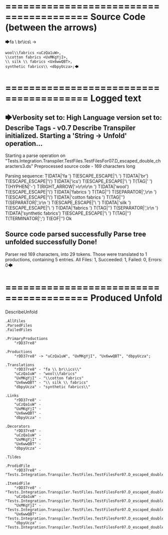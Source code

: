 ========================================
Source Code (between the arrows)
========================================

🡆fa \\ br\\ics\\ <rDD37re8> ->

    wool\\fabrics <uCzQa1uW>,
    \\cotton fabrics <UxMKgYjI>,
    \\ silk \\ fabrics <Ux6wwQBT>,
    synthetic fabrics\\ <dbpyUcza>;🡄

========================================
Logged text
========================================

🡆Verbosity set to: High
Language version set to: Describe Tags - v0.7
Describe Transpiler initialized.
Starting a 'String -> Unfold' operation...
------------------------
Starting a parse operation on "Tests.Integration.Transpiler.TestFiles.TestFilesFor07.D_escaped_double_characters3.ds"
Preprocessed source code - 169 characters long

Parsing sequence: T(DATA|'fa ') T(ESCAPE_ESCAPE|'\\ ') T(DATA|'br') T(ESCAPE_ESCAPE|'\\') T(DATA|'ics') T(ESCAPE_ESCAPE|'\\ ') T(TAG|'<rDD37re8> ') T(HYPHEN|'-') T(RIGHT_ARROW|'>\r\n\r\n    ') T(DATA|'wool') T(ESCAPE_ESCAPE|'\\') T(DATA|'fabrics ') T(TAG|'<uCzQa1uW>') T(SEPARATOR|',\r\n    ') T(ESCAPE_ESCAPE|'\\') T(DATA|'cotton fabrics ') T(TAG|'<UxMKgYjI>') T(SEPARATOR|',\r\n    ') T(ESCAPE_ESCAPE|'\\ ') T(DATA|'silk ') T(ESCAPE_ESCAPE|'\\ ') T(DATA|'fabrics ') T(TAG|'<Ux6wwQBT>') T(SEPARATOR|',\r\n    ') T(DATA|'synthetic fabrics') T(ESCAPE_ESCAPE|'\\ ') T(TAG|'<dbpyUcza>') T(TERMINATOR|';') T(EOF|'<EOF>') Ok

Source code parsed successfully
Parse tree unfolded successfully
Done!
------------------------
Parser red 169 characters, into 29 tokens.
Those were translated to 1 productions, containing 5 entries.
All Files: 1, Succeeded: 1, Failed: 0, Errors: 0🡄

========================================
Produced Unfold
========================================

DescribeUnfold

    .AllFiles
    .ParsedFiles
    .FailedFiles

    .PrimaryProductions
        "rDD37re8" 

    .Productions
        "rDD37re8" -> "uCzQa1uW", "UxMKgYjI", "Ux6wwQBT", "dbpyUcza";

    .Translations
        "rDD37re8" - "fa \\ br\\ics\\"
        "uCzQa1uW" - "wool\\fabrics"
        "UxMKgYjI" - "\\cotton fabrics"
        "Ux6wwQBT" - "\\ silk \\ fabrics"
        "dbpyUcza" - "synthetic fabrics\\"

    .Links
        "rDD37re8" - 
        "uCzQa1uW" - 
        "UxMKgYjI" - 
        "Ux6wwQBT" - 
        "dbpyUcza" - 

    .Decorators
        "rDD37re8" - 
        "uCzQa1uW" - 
        "UxMKgYjI" - 
        "Ux6wwQBT" - 
        "dbpyUcza" - 

    .Tildes

    .ProdidFile
        "rDD37re8" - "Tests.Integration.Transpiler.TestFiles.TestFilesFor07.D_escaped_double_characters3.ds"

    .ItemidFile
        "rDD37re8" - "Tests.Integration.Transpiler.TestFiles.TestFilesFor07.D_escaped_double_characters3.ds"
        "uCzQa1uW" - "Tests.Integration.Transpiler.TestFiles.TestFilesFor07.D_escaped_double_characters3.ds"
        "UxMKgYjI" - "Tests.Integration.Transpiler.TestFiles.TestFilesFor07.D_escaped_double_characters3.ds"
        "Ux6wwQBT" - "Tests.Integration.Transpiler.TestFiles.TestFilesFor07.D_escaped_double_characters3.ds"
        "dbpyUcza" - "Tests.Integration.Transpiler.TestFiles.TestFilesFor07.D_escaped_double_characters3.ds"

